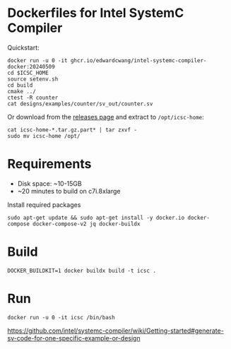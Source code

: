 # Dockerfiles for Intel SystemC Compiler

Quickstart:

```shell
docker run -u 0 -it ghcr.io/edwardcwang/intel-systemc-compiler-docker:20240509
cd $ICSC_HOME
source setenv.sh
cd build
cmake ../
ctest -R counter
cat designs/examples/counter/sv_out/counter.sv
```

Or download from the [releases page](https://github.com/edwardcwang/intel-systemc-compiler-docker/releases) and extract to `/opt/icsc-home`:

```shell
cat icsc-home-*.tar.gz.part* | tar zxvf -
sudo mv icsc-home /opt/
```

# Requirements
* Disk space: ~10-15GB
* ~20 minutes to build on c7i.8xlarge

Install required packages
```
sudo apt-get update && sudo apt-get install -y docker.io docker-compose docker-compose-v2 jq docker-buildx
```

# Build

```shell
DOCKER_BUILDKIT=1 docker buildx build -t icsc .
```

# Run

```shell
docker run -u 0 -it icsc /bin/bash
```

https://github.com/intel/systemc-compiler/wiki/Getting-started#generate-sv-code-for-one-specific-example-or-design

